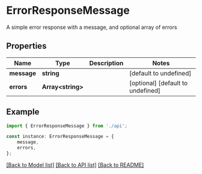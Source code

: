 # ErrorResponseMessage

A simple error response with a message, and optional array of errors

## Properties

Name | Type | Description | Notes
------------ | ------------- | ------------- | -------------
**message** | **string** |  | [default to undefined]
**errors** | **Array&lt;string&gt;** |  | [optional] [default to undefined]

## Example

```typescript
import { ErrorResponseMessage } from './api';

const instance: ErrorResponseMessage = {
    message,
    errors,
};
```

[[Back to Model list]](../README.md#documentation-for-models) [[Back to API list]](../README.md#documentation-for-api-endpoints) [[Back to README]](../README.md)
